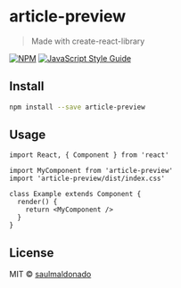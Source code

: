 # article-preview

> Made with create-react-library

[![NPM](https://img.shields.io/npm/v/article-preview.svg)](https://www.npmjs.com/package/article-preview) [![JavaScript Style Guide](https://img.shields.io/badge/code_style-standard-brightgreen.svg)](https://standardjs.com)

## Install

```bash
npm install --save article-preview
```

## Usage

```tsx
import React, { Component } from 'react'

import MyComponent from 'article-preview'
import 'article-preview/dist/index.css'

class Example extends Component {
  render() {
    return <MyComponent />
  }
}
```

## License

MIT © [saulmaldonado](https://github.com/saulmaldonado)
